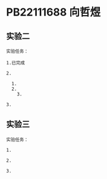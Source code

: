 # PB22111688 向哲煜

## 实验二

    实验任务：

    1.已完成

    2.

      1.
      2.
        3.

    3.

## 实验三

    实验任务：

    1.

    2.

    3.

